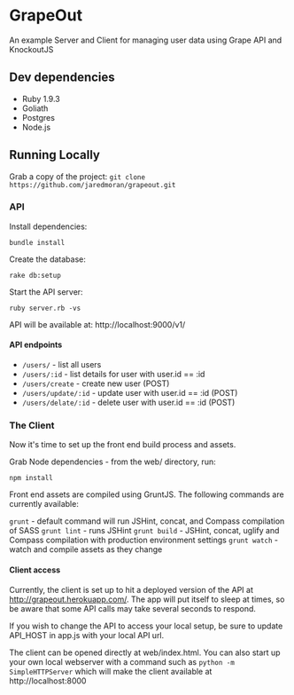 GrapeOut
========

An example Server and Client for managing user data using Grape API and KnockoutJS

## Dev dependencies
* Ruby 1.9.3
* Goliath
* Postgres
* Node.js

## Running Locally

Grab a copy of the project: `git clone https://github.com/jaredmoran/grapeout.git`

### API

Install dependencies:

    bundle install

Create the database:

    rake db:setup

Start the API server:

    ruby server.rb -vs

API will be available at: http://localhost:9000/v1/

#### API endpoints

* `/users/` - list all users
* `/users/:id` - list details for user with user.id == :id
* `/users/create` - create new user (POST)
* `/users/update/:id` - update user with user.id == :id (POST)
* `/users/delate/:id` - delete user with user.id == :id (POST)

### The Client

Now it's time to set up the front end build process and assets.

Grab Node dependencies - from the web/ directory, run:

    npm install

Front end assets are compiled using GruntJS.  The following commands are currently available:

`grunt` - default command will run JSHint, concat, and Compass compilation of SASS
`grunt lint` - runs JSHint
`grunt build` - JSHint, concat, uglify and Compass compilation with production environment settings
`grunt watch` - watch and compile assets as they change

#### Client access

Currently, the client is set up to hit a deployed version of the API at http://grapeout.herokuapp.com/.  The app will put itself to sleep at times, so be aware that some API calls may take several seconds to respond.

If you wish to change the API to access your local setup, be sure to update API_HOST in app.js with your local API url.

The client can be opened directly at web/index.html.  You can also start up your own local webserver with a command such as `python -m SimpleHTTPServer` which will make the client available at http://localhost:8000


